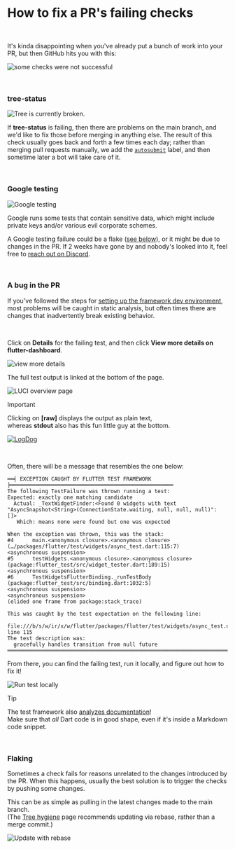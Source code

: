 # How to fix a PR's failing checks

<br>

It's kinda disappointing when you've already put a bunch of work into your PR,
but then GitHub hits you with this:

![some checks were not successful](https://github.com/user-attachments/assets/95fd56e9-4839-4944-b9ac-cc45404896a2)

<br>

### tree-status

![Tree is currently broken.](https://github.com/user-attachments/assets/b611d540-c4cb-47dc-a27f-bef8709f24ce)

If **tree-status** is failing, then there are problems on the main branch,
and we'd like to fix those before merging in anything else.
The result of this check usually goes back and forth a few times each day;
rather than merging pull requests manually, we add the
[`autosubmit`](https://github.com/flutter/flutter/pulls?q=is%3Apr+label%3Aautosubmit)
label, and then sometime later a bot will take care of it.

<br>

### Google testing

![Google testing](https://github.com/user-attachments/assets/7d1f9a66-b84a-4223-b57d-77b44f205d1c)

Google runs some tests that contain sensitive data, which might include
private keys and/or various evil corporate schemes.

A Google testing failure could be a flake ([see below](#flaking)), or it
might be due to changes in the PR. If 2 weeks have gone by and nobody's
looked into it, feel free to [reach out on Discord](../../Chat.md).

<br>

### A bug in the PR

If you've followed the steps for
[setting up the framework dev environment](../../Setting-up-the-Framework-development-environment.md),
most problems will be caught in static analysis, but often times
there are changes that inadvertently break existing behavior.

<br>

Click on **Details** for the failing test, and then click
**View more details on flutter-dashboard**.

![view more details](https://github.com/user-attachments/assets/df667176-205f-42b2-8997-885c50ab238d)

The full test output is linked at the bottom of the page.

![LUCI overview page](https://github.com/user-attachments/assets/9603c6ad-90ec-47e1-96e8-9e3430f2c1b8)

> [!IMPORTANT]
> Clicking on **[raw]** displays the output as plain text,\
> whereas **stdout** also has this fun little guy at the bottom.
>
> [![LogDog](https://storage.googleapis.com/chrome-infra/logdog-small.png)](https://chromium.googlesource.com/infra/luci/luci-go/+/master/logdog/)

<br>

Often, there will be a message that resembles the one below:

```
══╡ EXCEPTION CAUGHT BY FLUTTER TEST FRAMEWORK ╞════════════════════════════════════════════════════
The following TestFailure was thrown running a test:
Expected: exactly one matching candidate
  Actual: _TextWidgetFinder:<Found 0 widgets with text
"AsyncSnapshot<String>(ConnectionState.waiting, null, null, null)": []>
   Which: means none were found but one was expected

When the exception was thrown, this was the stack:
#4      main.<anonymous closure>.<anonymous closure> (…/packages/flutter/test/widgets/async_test.dart:115:7)
<asynchronous suspension>
#5      testWidgets.<anonymous closure>.<anonymous closure> (package:flutter_test/src/widget_tester.dart:189:15)
<asynchronous suspension>
#6      TestWidgetsFlutterBinding._runTestBody (package:flutter_test/src/binding.dart:1032:5)
<asynchronous suspension>
<asynchronous suspension>
(elided one frame from package:stack_trace)

This was caught by the test expectation on the following line:
  file:///b/s/w/ir/x/w/flutter/packages/flutter/test/widgets/async_test.dart line 115
The test description was:
  gracefully handles transition from null future
════════════════════════════════════════════════════════════════════════════════════════════════════
```

From there, you can find the failing test, run it locally,
and figure out how to fix it!

![Run test locally](https://github.com/user-attachments/assets/06a81178-ab81-4e0e-a277-ba1a08a0f44c)

> [!TIP]
> The test framework also [analyzes documentation](https://ln.hixie.ch/?start=1660174115)!\
> Make sure that *all* Dart code is in good shape, even if it's inside
> a Markdown code snippet.

<br>

### Flaking

Sometimes a check fails for reasons unrelated to the changes introduced by the PR.
When this happens, usually the best solution is to trigger the checks by pushing
some changes.

This can be as simple as pulling in the latest changes made to the main branch.\
(The [Tree hygiene](../../Tree-hygiene.md#using-git) page recommends updating
via rebase, rather than a merge commit.)

![Update with rebase](https://github.com/user-attachments/assets/8bacd87f-410a-4a9c-8ad0-075dd05f3eff)
